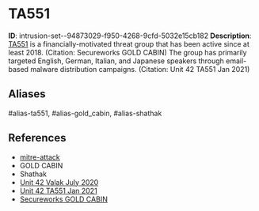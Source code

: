 # TA551

**ID**: intrusion-set--94873029-f950-4268-9cfd-5032e15cb182
**Description**: [TA551](https://attack.mitre.org/groups/G0127) is a financially-motivated threat group that has been active since at least 2018. (Citation: Secureworks GOLD CABIN) The group has primarily targeted English, German, Italian, and Japanese speakers through email-based malware distribution campaigns. (Citation: Unit 42 TA551 Jan 2021)

## Aliases
#alias-ta551, #alias-gold_cabin, #alias-shathak

## References
- [mitre-attack](https://attack.mitre.org/groups/G0127)
- GOLD CABIN
- Shathak
- [Unit 42 Valak July 2020](https://unit42.paloaltonetworks.com/valak-evolution/)
- [Unit 42 TA551 Jan 2021](https://unit42.paloaltonetworks.com/ta551-shathak-icedid/)
- [Secureworks GOLD CABIN](https://www.secureworks.com/research/threat-profiles/gold-cabin)
